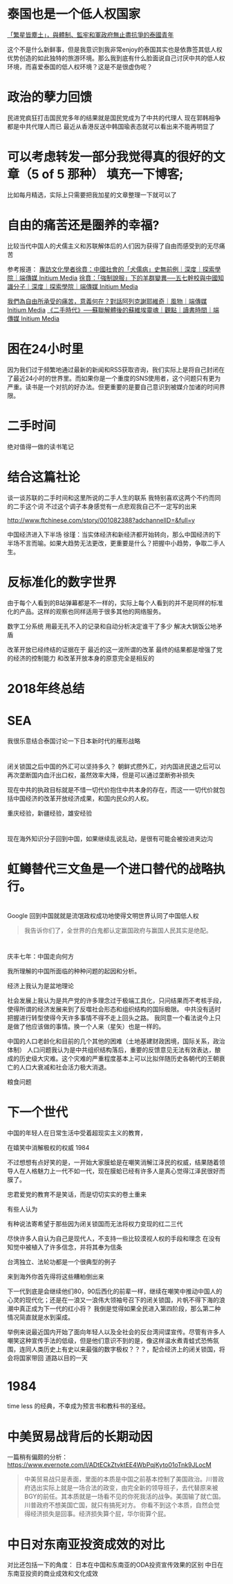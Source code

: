#  泰国也是一个低人权国家

[「繁星皆塵土」，與體制、監牢和軍政府無止盡抗爭的泰國青年](:/2e2730eabc2346c9a800f7a534bd6ab7)

这个不是什么新鲜事，但是我意识到我非常enjoy的泰国其实也是依靠签其低人权优势创造的如此独特的旅游环境。那么我到底有什么脸面说自己讨厌中共的低人权环境，而喜爱泰国的低人权环境？这是不是很虚伪呢？

# 政治的孽力回馈

民进党疯狂打击国民党多年的结果就是国民党成为了中共的代理人
现在郭韩相争都是中共代理人而已
最近从香港反送中韩国瑜表态就可以看出来不能再明显了


# 可以考虑转发一部分我觉得真的很好的文章（5 of 5 那种） 填充一下博客;
比如每月精选，实际上只需要把我加星的文章整理一下就可以了

# 自由的痛苦还是圈养的幸福?

比较当代中国人的犬儒主义和苏联解体后的人们因为获得了自由而感受到的无尽痛苦

参考报道：
[專訪文化學者徐賁：中國社會的「犬儒病」史無前例｜深度｜探索學院｜端傳媒 Initium Media](:/a0d99ab416944179aafd01a752ed23a6)
[徐賁：「強制說服」下的羊群變異──五七幹校與中國知識分子｜深度｜探索學院｜端傳媒 Initium Media](:/725d96d4abd64adfb73c8fb69a2060da)

[我們為自由所承受的痛苦，意義何在？對話阿列克謝耶維奇｜風物｜端傳媒 Initium Media](:/dace653bee0b48ee859e7a8b3f3e218c)
[《二手時代》──蘇聯解體後的蘇維埃靈魂｜觀點｜讀書時間｜端傳媒 Initium Media](:/03b88d66dde04d3199664ee9a0511cb5)

# 困在24小时里

因为我们过于频繁地通过最新的新闻和RSS获取咨询，我们实际上是将自己封闭在了最近24小时的世界里。而如果你是一个重度的SNS使用者，这个问题只有更为严重。读书是一个对抗的好办法。但更重要的是要自己意识到被媒介加诸的时间界限。

# 二手时间

绝对值得一做的读书笔记

# 结合这篇社论

谈一谈苏联的二手时间和这里所说的二手人生的联系
我特别喜欢这两个不约而同的二手这个词
不过这个调子本身感觉有一点悲观我自己不一定写的出来

http://www.ftchinese.com/story/001082388?adchannelID=&full=y

中国经济进入下半场
徐瑾：当实体经济和新经济都开始转向，那么中国经济的下半场不言而喻。如果大趋势无法更改，更重要是什么？把握中小趋势，争取二手人生。

# 反标准化的数字世界
由于每个人看到的B站弹幕都是不一样的，实际上每个人看到的并不是同样的标准化的产品。这样的观察也同样适用于很多其他的网络服务。

数字工分系统 用最无孔不入的记录和自动分析决定谁干了多少 解决大锅饭公地矛盾

改革开放已经终结的证据在于 最近的这一波所谓的改革 最终的结果都是增强了党的经济的控制能力 和改革开放本身的原意完全是相反的

# 2018年终总结

# SEA
我很乐意结合泰国讨论一下日本新时代的雁形战略

#
闭关锁国之后中国的外汇可以坚持多久？
朝鲜式攒外汇，对内国进民退之后可以再次垄断国内血汗出口权，虽然效率大降，但是可以通过垄断弥补损失

<kbd>现在中共的执政目标就是不惜一切代价抱住中共本身的存在，而这一一切代价就包括中国经济的改革开放经济成果，和国内民众的人权。</kbd>

重庆经验，新疆经验，雄安经验

#
现在海外知识分子回到中国，如果继续乱说乱动，是很有可能会被投进夹边沟

# 虹鳟替代三文鱼是一个进口替代的战略执行。

#

Google 回到中国就就是流氓政权成功地使得文明世界认同了中国低人权
> 我告诉你们了，全世界的白鬼都认定赢国政府与赢国人民其实是绝配。

#
庆丰七年：中国走向何方

我所理解的中国所面临的种种问题的起因和分析。


经济上我认为是盆地理论

社会发展上我认为是共产党的许多理念过于极端工具化，只问结果而不考核手段，使得所谓的经济发展来到了反噬社会形态和组织结构的国际极限。
中共没有适时把握进行转型使得今天许多事情不得不走上回头之路。
我同意一个看法说今上只是做了他应该做的事情。换一个人来（星矢）也是一样的。

中国的人口老龄化和目前的几个其他的困难（土地基建财政困境，国际关系，政治体制）
人口问题我认为是中共组织结构落后，重要的反馈意见无法有效表达，酿成的历史级大灾难。这个灾难的严重程度基本上可以比拟伴随历史各朝代的王朝衰亡的人口大衰减和社会活力极大消退。

粮食问题

# 下一个世代

中国的年轻人在日常生活中受着超现实主义的教育，

在嬉笑中消解极权的权威
1984

不过想想有点好笑的是，一开始大家膜蛤是在嘲笑消解江泽民的权威，结果随着领导人在人格魅力上一代不如一代，现在膜蛤已经有许多人是真心觉得江泽民很好而膜了。

忠君爱党的教育不是笑话，而是切切实实的卷土重来

有些人认为

有种说法寄希望于那些因为闭关锁国而无法将权力变现的红二三代

尽快许多人自认为自己是现代人，不支持一些比较漠视人权的手段和理念
在没有知觉中被植入了许多信念，并将其奉为信条

台湾独立、法轮功都是一个很典型的例子

来到海外你首先得将这些糟粕倒出来

下一代到底是会继续他们80，90后西化的前辈一样，继续在嘲笑中推动中国人的心灵的现代化；还是在一浪又一浪伟大领袖号召下的闭关锁国，片帆不得下海的浪潮中真正成为下一代的红小将？ 我倒是觉得如果全民进入第四阶段，那么第二种情况简直就是水到渠成。

举例来说最近国内开始了面向年轻人以及全社会的反台湾间谍宣传。尽管有许多人嘲笑这种宣传手法的低级，但是他们意识不到的是，像这样温水煮青蛙式恐怖氛围，连同人类历史上有史以来最强的数字极权？？？，配合经济上的闭关锁国，将会将国家带回 道路以目的一天

# 1984
time less 的经典，不幸成为预言书和教科书的圣经。

# 中美贸易战背后的长期动因

一篇稍有偏颇的分析：
https://www.evernote.com/l/ADtECkZtvktEE4WbPqjKyto01oTnk9JLocM
> 中美贸易战只是表面，里面的本质是中国之前基本控制了美国政治。川普政府选出实际上就是一场合法的政变，由完全新的领导班子，去代替原来被BGY的前任。其本质就是一场看不见的你死我活的战争。美国输了就亡国。川普政府不想美国亡国，就只有搞死对方。
> 你看不到这个本质，自然会觉得经济损失是回事。经济损失算个屁，华尔街算个屁。

# 中日对东南亚投资成效的对比

对比还包括一下的角度：
日本在中国和东南亚的ODA投资宣传效果的区别
中日在东南亚投资的商业成效和文化成效
